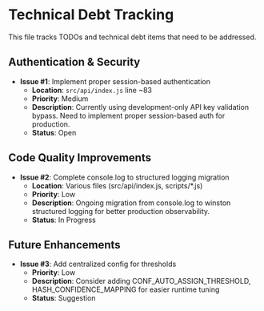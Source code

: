 # Technical Debt Tracking

This file tracks TODOs and technical debt items that need to be addressed.

## Authentication & Security
- **Issue #1**: Implement proper session-based authentication 
  - **Location**: `src/api/index.js` line ~83
  - **Priority**: Medium
  - **Description**: Currently using development-only API key validation bypass. Need to implement proper session-based auth for production.
  - **Status**: Open

## Code Quality Improvements
- **Issue #2**: Complete console.log to structured logging migration
  - **Location**: Various files (src/api/index.js, scripts/*.js)
  - **Priority**: Low
  - **Description**: Ongoing migration from console.log to winston structured logging for better production observability.
  - **Status**: In Progress

## Future Enhancements
- **Issue #3**: Add centralized config for thresholds
  - **Priority**: Low
  - **Description**: Consider adding CONF_AUTO_ASSIGN_THRESHOLD, HASH_CONFIDENCE_MAPPING for easier runtime tuning
  - **Status**: Suggestion